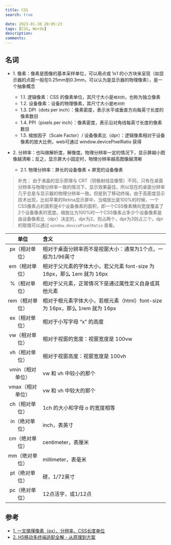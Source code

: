 ```yaml
---
title: CSS
search: true

date: 2023-01-30 20:05:23
tags: [CSS, Words]
description:
comments:
---
```


## 名词

- 1\. 像素：像素是图像的基本采样单位，可以用点或 1x1 的小方块来呈现（如显示器的点距一般在0.25mm到0.3mm，可以认为是显示器的物理像素），是一个抽象概念
  - 1.1\. 逻辑像素：CSS 的像素单位，其尺寸大小是`相对的`，也称为独立像素
  - 1.2\. 设备像素：设备的物理像素，其尺寸大小是`绝对的`
  - 1.3\. DPI（dots per inch）：像素密度，表示水平或垂直方向每英寸长度的像素数目
  - 1.4\. PPI（pixels per inch）：像素密度，表示沿对角线每英寸长度的像素数目
  - 1.5\. 缩放因子（Scale Factor）/ 设备像素比（dpr）：逻辑像素相对于设备像素的放大比例，web可通过 window.devicePixelRatio 获得
    

- 2\. 分辨率：也叫做解析度，解像度。物理分辨率一定的情况下，显示屏越小图像越清晰；反之，显示屏大小固定时，物理分辨率越高图像越清晰
  - 2.1\. 物理分辨率：屏长的设备像素 × 屏宽的设备像素
> 补充： 由于液晶的显示原理与 CRT（阴极射线显像管）不同，只有在桌面分辨率与物理分辨率一致的情况下，显示效果最佳，所以现在的桌面分辨率几乎总是与显示器的物理分辨率一致。但是到了移动终端，由于高密度显示技术出现，比如苹果的Retina显示屏中，当缩放比是100%的时候，一个CSS像素占的面积是4个设备像素的面积，即一个CSS像素横向宽度覆盖了2个设备像素的宽度。缩放比为100%时一个CSS像素占多少个设备像素是由设备像素比（dpr）决定的，dpr为2，则占两个，dpr为3则占三个。dpr的取值可以通过 `window.devicePixelRatio` 查看。

|   单位   |       含义         |   
| :-----------: |  :---------------- |          
| px（相对单位）  |	相对于桌面分辨率而不是视窗大小：通常为1个点，一般为1/96英寸|
| em（相对单位）  |	相对于父元素的字体大小，若父元素 font-size 为 16px，那么 1em 就为 16px|
| %（相对单位）   |	相对于父元素，正常情况下是通过属性定义自身或其他元素|
| rem（相对单位） |	相对于根元素字体大小，若根元素（html）font-size 为 16px，那么 1rem 就为 16px|
| ex（相对单位）  |	相对于小写字母 “x” 的高度|
| vw（相对单位）  |	相对于视窗的宽度：视窗宽度是 100vw|
| vh（相对单位）  |	相对于视窗高度：视窗宽度是 100vh|
| vmin（相对单位）|	vw 和 vh 中较小的那个|
| vmax（相对单位）|	vw 和 vh 中较大的那个|
| ch（相对单位）  |	1ch 的大小和字母 o 的宽度相等|
| in（绝对单位）  |	inch，表英寸|
| cm（绝对单位）  |	centimeter，表厘米|
| mm（绝对单位）  |	millimeter，表毫米|
| pt（绝对单位）  |	磅，1/72英寸|
| pc（绝对单位）  |	12点活字，或1/12点|



## 参考
- [1\. 一文搞懂像素（px）、分辨率、CSS长度单位](https://blog.csdn.net/qq_37384271/article/details/109455766)
- [2\. H5移动多终端适配全解 - 从原理到方案](https://zhuanlan.zhihu.com/p/25422063)
